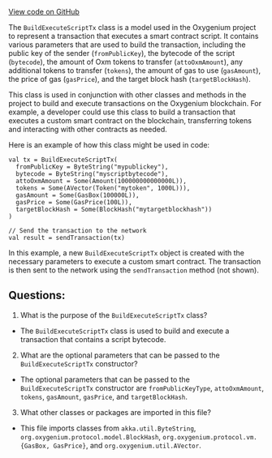 [View code on GitHub](https://github.com/oxygenium/oxygenium/api/src/main/scala/org/oxygenium/api/model/BuildExecuteScriptTx.scala)

The `BuildExecuteScriptTx` class is a model used in the Oxygenium project to represent a transaction that executes a smart contract script. It contains various parameters that are used to build the transaction, including the public key of the sender (`fromPublicKey`), the bytecode of the script (`bytecode`), the amount of Oxm tokens to transfer (`attoOxmAmount`), any additional tokens to transfer (`tokens`), the amount of gas to use (`gasAmount`), the price of gas (`gasPrice`), and the target block hash (`targetBlockHash`).

This class is used in conjunction with other classes and methods in the project to build and execute transactions on the Oxygenium blockchain. For example, a developer could use this class to build a transaction that executes a custom smart contract on the blockchain, transferring tokens and interacting with other contracts as needed.

Here is an example of how this class might be used in code:

```
val tx = BuildExecuteScriptTx(
  fromPublicKey = ByteString("mypublickey"),
  bytecode = ByteString("myscriptbytecode"),
  attoOxmAmount = Some(Amount(100000000000000L)),
  tokens = Some(AVector(Token("mytoken", 1000L))),
  gasAmount = Some(GasBox(100000L)),
  gasPrice = Some(GasPrice(100L)),
  targetBlockHash = Some(BlockHash("mytargetblockhash"))
)

// Send the transaction to the network
val result = sendTransaction(tx)
```

In this example, a new `BuildExecuteScriptTx` object is created with the necessary parameters to execute a custom smart contract. The transaction is then sent to the network using the `sendTransaction` method (not shown).
## Questions: 
 1. What is the purpose of the `BuildExecuteScriptTx` class?
- The `BuildExecuteScriptTx` class is used to build and execute a transaction that contains a script bytecode.

2. What are the optional parameters that can be passed to the `BuildExecuteScriptTx` constructor?
- The optional parameters that can be passed to the `BuildExecuteScriptTx` constructor are `fromPublicKeyType`, `attoOxmAmount`, `tokens`, `gasAmount`, `gasPrice`, and `targetBlockHash`.

3. What other classes or packages are imported in this file?
- This file imports classes from `akka.util.ByteString`, `org.oxygenium.protocol.model.BlockHash`, `org.oxygenium.protocol.vm.{GasBox, GasPrice}`, and `org.oxygenium.util.AVector`.